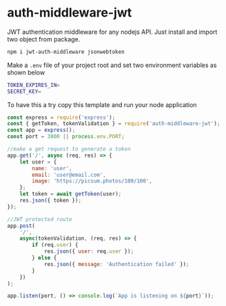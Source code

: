 # auth-middleware-jwt

JWT authentication middleware for any nodejs API. Just install and import two object from package.

```sh
npm i jwt-auth-middleware jsonwebtoken
```

Make a `.env` file of your project root and set two environment variables as shown below

```sh
TOKEN_EXPIRES_IN=
SECRET_KEY=
```

To have this a try copy this template and run your node application

```js
const express = require('express');
const { getToken, tokenValidation } = require('auth-middleware-jwt');
const app = express();
const port = 3000 || process.env.PORT;

//make a get request to generate a token
app.get('/', async (req, res) => {
    let user = {
        name: 'user',
        email: 'user@email.com',
        image: 'https://picsum.photos/100/100',
    };
    let token = await getToken(user);
    res.json({ token });
});

//JWT protected route
app.post(
    '/',
    async(tokenValidation, (req, res) => {
        if (req.user) {
            res.json({ user: req.user });
        } else {
            res.json({ message: 'Authentication failed' });
        }
    })
);

app.listen(port, () => console.log(`App is listening on ${port}`));
```

